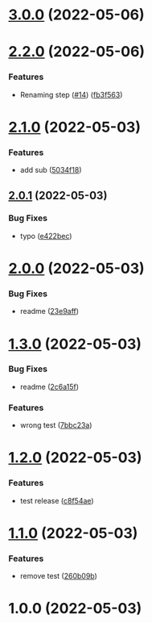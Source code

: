 # [3.0.0](https://github.com/Yoann-Abbes/Semantic-Release-Test/compare/v2.2.0...v3.0.0) (2022-05-06)

# [2.2.0](https://github.com/Yoann-Abbes/Semantic-Release-Test/compare/v2.1.0...v2.2.0) (2022-05-06)


### Features

* Renaming step  ([#14](https://github.com/Yoann-Abbes/Semantic-Release-Test/issues/14)) ([fb3f563](https://github.com/Yoann-Abbes/Semantic-Release-Test/commit/fb3f5635d67da5f95b547dc8d2d9e47c5e8442b7))

# [2.1.0](https://github.com/Yoann-Abbes/Semantic-Release-Test/compare/v2.0.1...v2.1.0) (2022-05-03)


### Features

* add sub ([5034f18](https://github.com/Yoann-Abbes/Semantic-Release-Test/commit/5034f18918e9232233047a48f5d1500a6ddbfcd5))

## [2.0.1](https://github.com/Yoann-Abbes/Semantic-Release-Test/compare/v2.0.0...v2.0.1) (2022-05-03)


### Bug Fixes

* typo ([e422bec](https://github.com/Yoann-Abbes/Semantic-Release-Test/commit/e422bece4c4c7fa4ca5dd7da3a126ab34d64e6b5))

# [2.0.0](https://github.com/Yoann-Abbes/Semantic-Release-Test/compare/v1.3.0...v2.0.0) (2022-05-03)


### Bug Fixes

* readme ([23e9aff](https://github.com/Yoann-Abbes/Semantic-Release-Test/commit/23e9aff656c5afe506b9c8639478c00e1190ad00))

# [1.3.0](https://github.com/Yoann-Abbes/Semantic-Release-Test/compare/v1.2.0...v1.3.0) (2022-05-03)


### Bug Fixes

* readme ([2c6a15f](https://github.com/Yoann-Abbes/Semantic-Release-Test/commit/2c6a15fed006d02c159557627ca3d7944f8f48f2))


### Features

* wrong test ([7bbc23a](https://github.com/Yoann-Abbes/Semantic-Release-Test/commit/7bbc23aa6e35359409eda0ed95ddf8f5889fdc9f))

# [1.2.0](https://github.com/Yoann-Abbes/Semantic-Release-Test/compare/v1.1.0...v1.2.0) (2022-05-03)


### Features

* test release ([c8f54ae](https://github.com/Yoann-Abbes/Semantic-Release-Test/commit/c8f54aede293b0f410ca6433b96eac1240e2be29))

# [1.1.0](https://github.com/Yoann-Abbes/Semantic-Release-Test/compare/v1.0.0...v1.1.0) (2022-05-03)


### Features

* remove test ([260b09b](https://github.com/Yoann-Abbes/Semantic-Release-Test/commit/260b09b4abce5aff3673b6e5adaee8a11637750a))

# 1.0.0 (2022-05-03)
